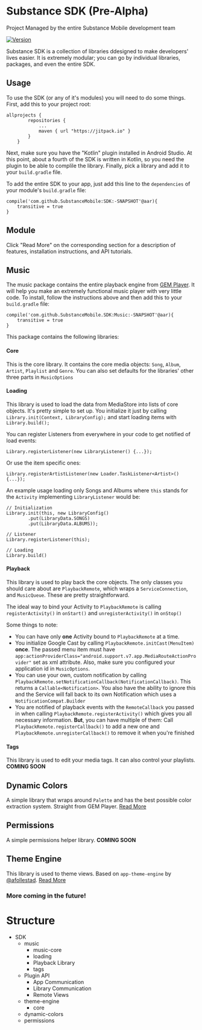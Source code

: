 # Substance SDK (Pre-Alpha)
Project Managed by the entire Substance Mobile development team

[![Version](https://jitpack.io/v/SubstanceMobile/SDK.svg)](https://jitpack.io/#SubstanceMobile/SDK)

Substance SDK is a collection of libraries ddesigned to make developers' lives easier. It is extremely modular; you can go by individual libraries, packages, and even the entire SDK.

## Usage
To use the SDK (or any of it's modules) you will need to do some things. First, add this to your project root:
```
allprojects {
		repositories {
			...
			maven { url "https://jitpack.io" }
		}
	}
```
Next, make sure you have the "Kotlin" plugin installed in Android Studio. At this point, about a fourth of the SDK is written in Kotlin, so you need the plugin to be able to complile the library. Finally, pick a library and add it to your `build.gradle` file.

To add the entire SDK to your app, just add this line to the `dependencies` of your module's `build.gradle` file:
```
compile('com.github.SubstanceMobile:SDK:-SNAPSHOT'@aar){
    transitive = true
}
``` 

## Module
Click "Read More" on the corresponding section for a description of features, installation instructions, and API tutorials.

## Music
The music package contains the entire playback engine from [GEM Player](https://github.com/SubstanceMobile/GEM). It will help you make an extremely functional music player with very little code. To install, follow the instructions above and then add this to your `build.gradle` file:
```
compile('com.github.SubstanceMobile.SDK:Music:-SNAPSHOT'@aar){
    transitive = true
}
```

This package contains the following libraries:
#### Core
This is the core library. It contains the core media objects: `Song`, `Album`, `Artist`, `Playlist` and `Genre`.
You can also set defaults for the libraries' other three parts in `MusicOptions`
#### Loading
This library is used to load the data from MediaStore into lists of core objects. It's pretty simple to set up.
You initialize it just by calling `Library.init(Context, LibraryConfig);` and start loading items with `Library.build();`

You can register Listeners from everywhere in your code to get notified of load events:

`Library.registerListener(new LibraryListener() {...});`

Or use the item specific ones:

`Library.registerArtistListener(new Loader.TaskListener<Artist>() {...});`

An example usage loading only Songs and Albums where `this` stands for the `Activity` implementing `LibraryListener` would be:

```
// Initialization
Library.init(this, new LibraryConfig()
        .put(LibraryData.SONGS)
        .put(LibraryData.ALBUMS));
        
// Listener
Library.registerListener(this);

// Loading
Library.build()
```
#### Playback
This library is used to play back the core objects.
The only classes you should care about are `PlaybackRemote`, which wraps a `ServiceConnection`, and `MusicQueue`. These are pretty straightforward.

The ideal way to bind your Activity to `PlaybackRemote` is calling `registerActivity()` in `onStart()` and `unregisterActivity()` in `onStop()`

Some things to note:

- You can have only **one** Activity bound to `PlaybackRemote` at a time.
- You initialize Google Cast by calling `PlaybackRemote.initCast(MenuItem)`  **once**. The passed menu item must have `app:actionProviderClass="android.support.v7.app.MediaRouteActionProvider"` set as xml attribute. Also, make sure you configured your application id in `MusicOptions`.
- You can use your own, custom notification by calling `PlaybackRemote.setNotificationCallback(NotificationCallback)`. This returns a `Callable<Notification>`. You also have the ability to ignore this and the Service will fall back to its own Notification which uses a `NotificationCompat.Builder`
- You are notified of playback events with the `RemoteCallback` you passed in when calling `PlaybackRemote.registerActivity()` which gives you all necessary information. **But**, you can have multiple of them: Call `PlaybackRemote.registerCallback()` to add a new one and `PlaybackRemote.unregisterCallback()` to remove it when you're finished

#### Tags
This library is used to edit your media tags. It can also control your playlists. **COMING SOON**

## Dynamic Colors
A simple library that wraps around `Palette` and has the best possible color extraction system. Straight from GEM Player. [Read More](dynamic-colors/README.md)

## Permissions
A simple permissions helper library. **COMING SOON**

## Theme Engine
This library is used to theme views. Based on `app-theme-engine` by [@afollestad](https://github.com/afollestad). [Read More](theme-engine/README.md)

### More coming in the future!

# Structure
* SDK
    * music
       * music-core
       * loading
       * Playback Library
       * tags
    * Plugin API
       * App Communication
       * Library Communication
       * Remote Views
    * theme-engine
       * core
    * dynamic-colors
    * permissions
